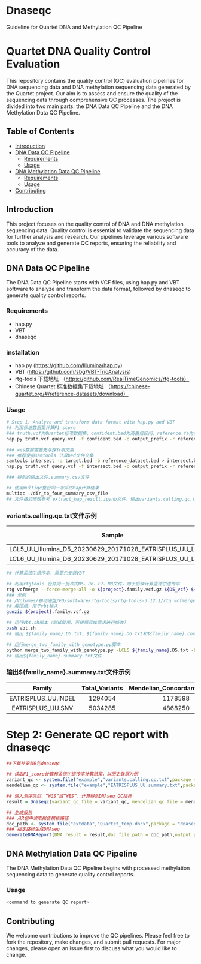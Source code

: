 # Dnaseqc
Guideline for Quartet DNA and Methylation QC Pipeline

# Quartet DNA Quality Control Evaluation

This repository contains the quality control (QC) evaluation pipelines for DNA sequencing data and DNA methylation sequencing data generated by the Quartet project. Our aim is to assess and ensure the quality of the sequencing data through comprehensive QC processes. The project is divided into two main parts: the DNA Data QC Pipeline and the DNA Methylation Data QC Pipeline.

## Table of Contents

- [Introduction](#introduction)
- [DNA Data QC Pipeline](#dna-data-qc-pipeline)
  - [Requirements](#requirements)
  - [Usage](#usage)
- [DNA Methylation Data QC Pipeline](#dna-methylation-data-qc-pipeline)
  - [Requirements](#requirements-1)
  - [Usage](#usage-1)
- [Contributing](#contributing)

## Introduction

This project focuses on the quality control of DNA and DNA methylation sequencing data. Quality control is essential to validate the sequencing data for further analysis and research. Our pipelines leverage various software tools to analyze and generate QC reports, ensuring the reliability and accuracy of the data.

## DNA Data QC Pipeline

The DNA Data QC Pipeline starts with VCF files, using hap.py and VBT software to analyze and transform the data format, followed by dnaseqc to generate quality control reports.

### Requirements
- hap.py
- VBT
- dnaseqc
### installation
- hap.py
(https://github.com/Illumina/hap.py)
- VBT
(https://github.com/sbg/VBT-TrioAnalysis)
- rtg-tools 下载地址
（https://github.com/RealTimeGenomics/rtg-tools）
- Chinese Quartet 标准数据集下载地址
（https://chinese-quartet.org/#/reference-datasets/download）

### Usage

```bash
# Step 1: Analyze and transform data format with hap.py and VBT
## 利用标准数据集计算F1 score
### truth.vcf为Quartet标准数据集，confident.bed为高置信区间，reference.fa为参考基因组文件
hap.py truth.vcf query.vcf -f confident.bed -o output_prefix -r reference.fa

### wes数据需要先与探针取交集
### 推荐使用samtools 计算bed文件交集
samtools intersect -a target.bed -b reference_dataset.bed > intersect.bed
hap.py truth.vcf query.vcf -f intersect.bed -o output_prefix -r reference.fa

### 得到的输出文件.summary.csv文件

## 使用multiqc整合同一家系的hap计算结果
multiqc ./dir_to_four_summary_csv_file 
## 文件格式修改参考 extract_hap_result.ipynb文件，输出variants.calling.qc.txt文件
```
### variants.calling.qc.txt文件示例
| Sample  | SNV number | INDEL number | SNV precision | INDEL precision | SNV recall | INDEL recall |
| :---: | :--: | :------: | :------:|  :------:|  :------:|  :------:|
| LCL5_UU_Illumina_D5_20230629_20171028_EATRISPLUS_UU_LCL5_hc  |  3855821  | 980430  | 99.73| 98.44 | 99.25 | 98.59 |
| LCL6_UU_Illumina_D6_20230629_20171028_EATRISPLUS_UU_LCL6_hc  |  3861023  | 976804  | 99.74| 98.51 | 99.38 | 98.68 |

```bash
## 计算孟德尔遗传率，需要先安装VBT

## 利用rtgtools 合并同一批次的D5、D6、F7、M8文件，用于后续计算孟德尔遗传率
rtg vcfmerge --force-merge-all -o ${project}.family.vcf.gz ${D5_vcf} ${D6_vcf} ${F7_vcf} ${M8_vcf}
### 示例
## /Volumes/移动硬盘/FD/software/rtg-tools/rtg-tools-3.12.1/rtg vcfmerge --force-merge-all -o Quartet_DNA_ILM_Nova_WUX_1.family.vcf.gz Quartet_DNA_ILM_Nova_WUX_LCL5_1_20171024_RAW.vcf.gz Quartet_DNA_ILM_Nova_WUX_LCL6_1_20171024_RAW.vcf.gz Quartet_DNA_ILM_Nova_WUX_LCL7_1_20171024_RAW.vcf.gz Quartet_DNA_ILM_Nova_WUX_LCL8_1_20171024_RAW.vcf.gz
## 解压缩，用于vbt输入
gunzip ${project}.family.vcf.gz

## 运行vbt.sh脚本（测试使用，可根据具体需求进行修改）
bash vbt.sh
## 输出 ${family_name}.D5.txt、${family_name}.D6.txt和${family_name}.consensus.txt 三个文件

## 运行merge_two_family_with_genotype.py脚本
python merge_two_family_with_genotype.py -LCL5 ${family_name}.D5.txt -LCL6 ${family_name}.D6.txt -genotype ${family_name}.consensus.txt -family {family_name}
## 输出${family_name}.summary.txt文件

```
### 输出${family_name}.summary.txt文件示例
| Family  | Total_Variants | Mendelian_Concordant_Variants | Mendelian_Concordance_Rate |
| :---: | :--: | :------: | :------:|
| EATRISPLUS_UU.INDEL  |  1294054  | 1178598  | 0.910779611979|
| EATRISPLUS_UU.SNV  |  5034285  | 4868250   | 0.967019149691|


# Step 2: Generate QC report with dnaseqc
```R
##下载并安装R包dnaseqc

## 读取F1_score计算和孟德尔遗传率计算结果，以历史数据为例
variant_qc <- system.file("example","variants.calling.qc.txt",package = "dnaseqc")
mendelian_qc <- system.file("example","EATRISPLUS_UU.summary.txt",package = "dnaseqc")

## 输入测序类型，“WGS”或“WES”，计算得到DNAseq QC指标
result = Dnaseqc(variant_qc_file = variant_qc, mendelian_qc_file = mendelian_qc, data_type = "WGS")

## 生成报告
### 从R包中读取报告模板路径
doc_path <- system.file("extdata","Quartet_temp.docx",package = "dnaseqc")
### 指定路径生成DNAseq
GenerateDNAReport(DNA_result = result,doc_file_path = doc_path,output_path = './DNAseq/' )

```


## DNA Methylation Data QC Pipeline
The DNA Methylation Data QC Pipeline begins with processed methylation sequencing data to generate quality control reports.

### Usage

```R
<command to generate QC report>
```

## Contributing
We welcome contributions to improve the QC pipelines. Please feel free to fork the repository, make changes, and submit pull requests. For major changes, please open an issue first to discuss what you would like to change.





